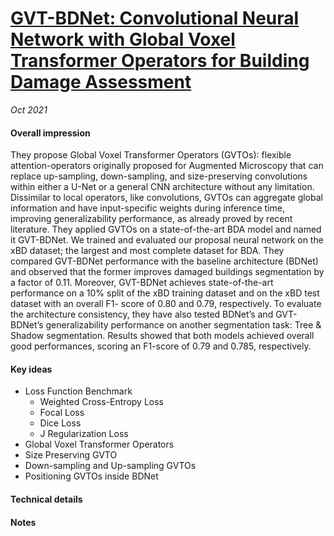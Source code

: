 
# [GVT-BDNet: Convolutional Neural Network with Global Voxel Transformer Operators for Building Damage Assessment](https://note.youdao.com/old-web/#/file/WEBcb78ae837a8210f167c659933c318d1a/pdf/WEB02ca0b89ba9f8f62e89af2e55ed7f7ec/)


_Oct 2021_

#### Overall impression
They propose Global Voxel Transformer Operators (GVTOs): flexible
attention-operators originally proposed for Augmented Microscopy that
can replace up-sampling, down-sampling, and size-preserving convolutions
within either a U-Net or a general CNN architecture without any limitation.
Dissimilar to local operators, like convolutions, GVTOs can aggregate global
information and have input-specific weights during inference time, improving
generalizability performance, as already proved by recent literature.
They applied GVTOs on a state-of-the-art BDA model and named it GVT-BDNet. We trained and evaluated our proposal neural network on the xBD
dataset; the largest and most complete dataset for BDA. They compared GVT-BDNet performance with the baseline architecture (BDNet) and observed that
the former improves damaged buildings segmentation by a factor of 0.11.
Moreover, GVT-BDNet achieves state-of-the-art performance on a 10% split
of the xBD training dataset and on the xBD test dataset with an overall F1-
score of 0.80 and 0.79, respectively.
To evaluate the architecture consistency, they have also tested BDNet’s
and GVT-BDNet’s generalizability performance on another segmentation
task: Tree & Shadow segmentation. Results showed that both models
achieved overall good performances, scoring an F1-score of 0.79 and 0.785,
respectively.
 
#### Key ideas
- Loss Function Benchmark
  - Weighted Cross-Entropy Loss
  - Focal Loss
  - Dice Loss
  - J Regularization Loss
- Global Voxel Transformer Operators
 - Size Preserving GVTO
 - Down-sampling and Up-sampling GVTOs
 - Positioning GVTOs inside BDNet

#### Technical details



#### Notes

